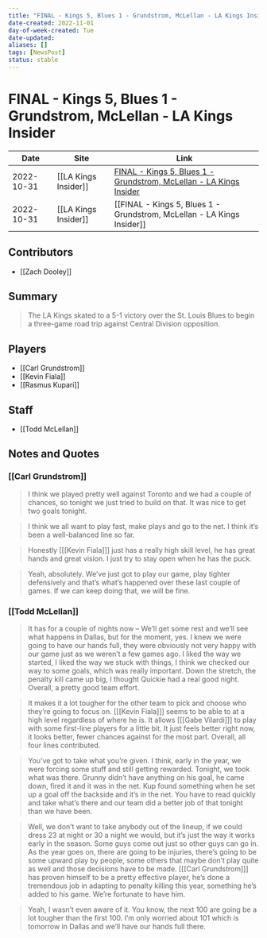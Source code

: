 ```yaml
---
title: "FINAL - Kings 5, Blues 1 - Grundstrom, McLellan - LA Kings Insider"
date-created: 2022-11-01
day-of-week-created: Tue
date-updated: 
aliases: []
tags: [NewsPost]
status: stable
---
```


# FINAL - Kings 5, Blues 1 - Grundstrom, McLellan - LA Kings Insider

| Date       | Site                 | Link                                                                                                                                                   |
| ---------- | -------------------- | ------------------------------------------------------------------------------------------------------------------------------------------------------ |
| 2022-10-31 | [[LA Kings Insider]] | [FINAL - Kings 5, Blues 1 - Grundstrom, McLellan - LA Kings Insider](https://lakingsinsider.com/2022/10/31/final-kings-5-blues-1-grundstrom-mclellan/) |
| 2022-10-31 | [[LA Kings Insider]] | [[FINAL - Kings 5, Blues 1 - Grundstrom, McLellan - LA Kings Insider]]                                                                                 |

## Contributors
- [[Zach Dooley]]


## Summary
> The LA Kings skated to a 5-1 victory over the St. Louis Blues to begin a three-game road trip against Central Division opposition.


## Players
- [[Carl Grundstrom]]
- [[Kevin Fiala]]
- [[Rasmus Kupari]]


## Staff
- [[Todd McLellan]]


## Notes and Quotes
### [[Carl Grundstrom]]
> I think we played pretty well against Toronto and we had a couple of chances, so tonight we just tried to build on that. It was nice to get two goals tonight.

> I think we all want to play fast, make plays and go to the net. I think it’s been a well-balanced line so far.

> Honestly \[[[Kevin Fiala]]] just has a really high skill level, he has great hands and great vision. I just try to stay open when he has the puck.

> Yeah, absolutely. We’ve just got to play our game, play tighter defensively and that’s what’s happened over these last couple of games. If we can keep doing that, we will be fine.

### [[Todd McLellan]]
> It has for a couple of nights now – We’ll get some rest and we’ll see what happens in Dallas, but for the moment, yes. I knew we were going to have our hands full, they were obviously not very happy with our game just as we weren’t a few games ago. I liked the way we started, I liked the way we stuck with things, I think we checked our way to some goals, which was really important. Down the stretch, the penalty kill came up big, I thought Quickie had a real good night. Overall, a pretty good team effort.

> It makes it a lot tougher for the other team to pick and choose who they’re going to focus on. \[[[Kevin Fiala]]] seems to be able to at a high level regardless of where he is. It allows \[[[Gabe Vilardi]]] to play with some first-line players for a little bit. It just feels better right now, it looks better, fewer chances against for the most part. Overall, all four lines contributed.

> You’ve got to take what you’re given. I think, early in the year, we were forcing some stuff and still getting rewarded. Tonight, we took what was there. Grunny didn’t have anything on his goal, he came down, fired it and it was in the net. Kup found something when he set up a goal off the backside and it’s in the net. You have to read quickly and take what’s there and our team did a better job of that tonight than we have been.

> Well, we don’t want to take anybody out of the lineup, if we could dress 23 at night or 30 a night we would, but it’s just the way it works early in the season. Some guys come out just so other guys can go in. As the year goes on, there are going to be injuries, there’s going to be some upward play by people, some others that maybe don’t play quite as well and those decisions have to be made. \[[[Carl Grundstrom]]] has proven himself to be a pretty effective player, he’s done a tremendous job in adapting to penalty killing this year, something he’s added to his game. We’re fortunate to have him.

> Yeah, I wasn’t even aware of it. You know, the next 100 are going be a lot tougher than the first 100. I’m only worried about 101 which is tomorrow in Dallas and we’ll have our hands full there.